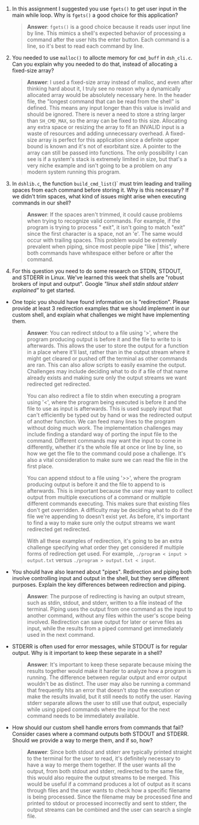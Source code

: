 1. In this assignment I suggested you use `fgets()` to get user input in the main while loop. Why is `fgets()` a good choice for this application?

    > **Answer**:  `fgets()` is a good choice because it reads user input line by line. This mimics a shell's expected behavior of processing a command after the user hits the enter button. Each command is a line, so it's best to read each command by line.

2. You needed to use `malloc()` to allocte memory for `cmd_buff` in `dsh_cli.c`. Can you explain why you needed to do that, instead of allocating a fixed-size array?

    > **Answer**:  I used a fixed-size array instead of malloc, and even after thinking hard about it, I truly see no reason why a dynamically allocated array would be absolutely necessary here. In the header file, the "longest command that can be read from the shell" is defined. This means any input longer than this value is invalid and should be ignored. There is never a need to store a string larger than `SH_CMD_MAX`, so the array can be fixed to this size. Allocating any extra space or resizing the array to fit an INVALID input is a waste of resources and adding unnecessary overhead. A fixed-size array is perfect for this application since a definite upper bound is known and it's not of exorbitant size. A pointer to the array can still be passed into functions. The only possibility I can see is if a system's stack is extremely limited in size, but that's a very niche example and isn't going to be a problem on any modern system running this program.


3. In `dshlib.c`, the function `build_cmd_list(`)` must trim leading and trailing spaces from each command before storing it. Why is this necessary? If we didn't trim spaces, what kind of issues might arise when executing commands in our shell?

    > **Answer**:  If the spaces aren't trimmed, it could cause problems when trying to recognize valid commands. For example, if the program is trying to process " exit", it isn't going to match "exit" since the first character is a space, not an 'e'. The same would occur with trailing spaces. This problem would be extremely prevalent when piping, since most people pipe "like | this", where both commands have whitespace either before or after the command.

4. For this question you need to do some research on STDIN, STDOUT, and STDERR in Linux. We've learned this week that shells are "robust brokers of input and output". Google _"linux shell stdin stdout stderr explained"_ to get started.

- One topic you should have found information on is "redirection". Please provide at least 3 redirection examples that we should implement in our custom shell, and explain what challenges we might have implementing them.

    > **Answer**:  You can redirect stdout to a file using '>', where the program producing output is before it and the file to write to is afterwards. This allows the user to store the output for a function in a place where it'll last, rather than in the output stream where it might get cleared or pushed off the terminal as other commands are ran. This can also allow scripts to easily examine the output. Challenges may include deciding what to do if a file of that name already exists and making sure only the output streams we want redirected get redirected.
    >
    > You can also redirect a file to stdin when executing a program using '<', where the program being executed is before it and the file to use as input is afterwards. This is used supply input that can't efficiently be typed out by hand or was the redirected output of another function. We can feed many lines to the program without doing much work. The implementation challenges may include finding a standard way of porting the input file to the command. Different commands may want the input to come in differently, whether it's the whole file at once or line by line, so how we get the file to the command could pose a challenge. It's also a vital consideration to make sure we can read the file in the first place.
    >
    > You can append stdout to a file using '>>', where the program producing output is before it and the file to append to is afterwards. This is important because the user may want to collect output from multiple executions of a command or multiple different commands executing. This makes sure that existing files don't get overridden. A difficulty may be deciding what to do if the file we're appending to doesn't exist yet. As before, it's important to find a way to make sure only the output streams we want redirected get redirected.
    >
    > With all these examples of redirection, it's going to be an extra challenge specifying what order they get considered if multiple forms of redirection get used. For example, `./program < input > output.txt` versus `./program > output.txt < input`.

- You should have also learned about "pipes". Redirection and piping both involve controlling input and output in the shell, but they serve different purposes. Explain the key differences between redirection and piping.

    > **Answer**:  The purpose of redirecting is having an output stream, such as stdin, stdout, and stderr, written to a file instead of the terminal. Piping uses the output from one command as the input to another command, without any files within the user's scope being involved. Redirection can save output for later or serve files as input, while the results from a piped command get immediately used in the next command.

- STDERR is often used for error messages, while STDOUT is for regular output. Why is it important to keep these separate in a shell?

    > **Answer**:  It's important to keep these separate because mixing the results together would make it harder to analyze how a program is running. The difference between regular output and error output wouldn't be as distinct. The user may also be running a command that frequently hits an error that doesn't stop the execution or make the results invalid, but it still needs to notify the user. Having stderr separate allows the user to still use that output, especially while using piped commands where the input for the next command needs to be immediately available.

- How should our custom shell handle errors from commands that fail? Consider cases where a command outputs both STDOUT and STDERR. Should we provide a way to merge them, and if so, how?

    > **Answer**:  Since both stdout and stderr are typically printed straight to the terminal for the user to read, it's definitely necessary to have a way to merge them together. If the user wants all the output, from both stdout and stderr, redirected to the same file, this would also require the output streams to be merged. This would be useful if a command produces a lot of output as it scans through files and the user wants to check how a specific filename is being processed. Since the filename may be processed fine and printed to stdout or processed incorrectly and sent to stderr, the output streams can be combined and the user can search a single file.